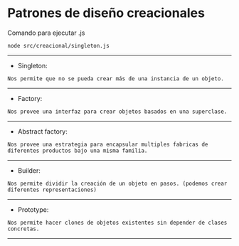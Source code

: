# Patrones de diseño creacionales

Comando para ejecutar .js
```
node src/creacional/singleton.js
```

---

- Singleton: 
```
Nos permite que no se pueda crear más de una instancia de un objeto.
```

---

- Factory:
```
Nos provee una interfaz para crear objetos basados en una superclase.
```

---

- Abstract factory:
```
Nos provee una estrategia para encapsular multiples fabricas de diferentes productos bajo una misma familia.
```

---

- Builder:
```
Nos permite dividir la creación de un objeto en pasos. (podemos crear diferentes representaciones)
```

---

- Prototype:
```
Nos permite hacer clones de objetos existentes sin depender de clases concretas.
```

---
